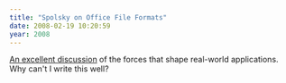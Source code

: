 ```yaml
---
title: "Spolsky on Office File Formats"
date: 2008-02-19 10:20:59
year: 2008
---
```

<a href="http://www.joelonsoftware.com/items/2008/02/19.html">An excellent discussion</a> of the forces that shape real-world applications.  Why can't I write this well?
